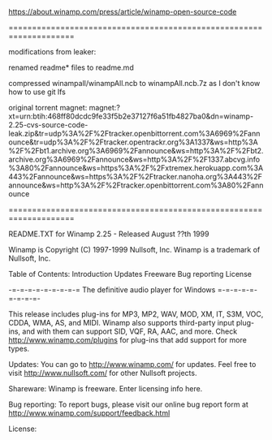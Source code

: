 https://about.winamp.com/press/article/winamp-open-source-code

====================================================================


modifications from leaker:


renamed readme* files to readme.md

compressed winampall/winampAll.ncb to winampAll.ncb.7z as I don't know how to use git lfs

original torrent magnet: 
magnet:?xt=urn:btih:468ff80dcdc9fe33f5b2e37127f6a51fb4827ba0&dn=winamp-2.25-cvs-source-code-leak.zip&tr=udp%3A%2F%2Ftracker.openbittorrent.com%3A6969%2Fannounce&tr=udp%3A%2F%2Ftracker.opentrackr.org%3A1337&ws=http%3A%2F%2Fbt1.archive.org%3A6969%2Fannounce&ws=http%3A%2F%2Fbt2.archive.org%3A6969%2Fannounce&ws=http%3A%2F%2F1337.abcvg.info%3A80%2Fannounce&ws=https%3A%2F%2Fxtremex.herokuapp.com%3A443%2Fannounce&ws=https%3A%2F%2Ftracker.nanoha.org%3A443%2Fannounce&ws=http%3A%2F%2Ftracker.openbittorrent.com%3A80%2Fannounce

====================================================================

README.TXT for Winamp 2.25 - Released August ??th 1999

Winamp is Copyright (C) 1997-1999 Nullsoft, Inc.
Winamp is a trademark of Nullsoft, Inc.

Table of Contents:
  Introduction
  Updates
  Freeware
  Bug reporting
  License

-=-=-=-=-=-=-=-=-= The definitive audio player for Windows =-=-=-=-=-=-=-=-=-

This release includes plug-ins for MP3, MP2, WAV, MOD, XM, IT, S3M, VOC, CDDA, 
WMA, AS, and MIDI. Winamp also supports third-party input plug-ins, and with 
them can support SID, VQF, RA, AAC, and more. 
Check http://www.winamp.com/plugins for plug-ins that add support for more types.


Updates:
  You can go to http://www.winamp.com/ for updates. Feel free to visit 
  http://www.nullsoft.com/ for other Nullsoft projects.

Shareware: 
  Winamp is freeware. Enter licensing info here.
 
Bug reporting:
  To report bugs, please visit our online bug report form at 
  http://www.winamp.com/support/feedback.html
  

License:


